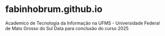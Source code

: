 # fabinhobrum.github.io

Academico de Tecnologia da Informação na UFMS - Universidade Federal de Mato Grosso do Sul
Data para conclusão do curso 2025
